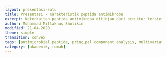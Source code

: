 ```yaml
---
layout: presentasi-satu
title: Presentasi - Karakteristik peptida antimikroba
excerpt: Keterkaitan peptida antimikroba ditinjau dari struktur tersier dan sekuen asam amino terhadap aktivitas antibakteri, antifungi, dan antiviral berdasarkan analisis PCA (Principal Component Analysis)
author: Mohammad Miftakhus Sholikin
modified: 21-04-2020
theme: simple
transition: convex
tags: [antimicrobial peptide, principal component analysis, multivariate analysis]
category: [akademik, rumah]
---
```




<section
  data-markdown
  data-transition = "zoom"
  id = sampul>
  <script>
  <h3><a href = "{{ site.github.url }}/laman/akademik/">The Pattern of Association of Amino Acids from Insect Antimicrobial Peptides with Antimicrobial Activity: The PCA Approach</a></h3>
  <img src={{ site.github.url }}/images/postingan/2020-04-21-presentasi-peptida-antimikroba.svg width="375" height="375">
  </script>
</section>


<section
  data-markdown
  data-transition = "slide-in fade-out">
  <script>
  <h4>Mohammad Miftakhus Sholikin<sup>1,2</sup>, Anuraga Jayanegara<sup>2,4</sup>, Aris Tri Wahyudi<sup>3</sup> and Nahrowi<sup>4</sup></h4>
  
  <br>
  <small>1. Graduate School of Nutrition and Feed Science, Faculty of Animal Science, IPB University, Bogor, Indonesia</small>
  <small>2. Animal Feed and Nutrition Modelling Research Group, Department of Nutrition and Feed Technology, Faculty of Animal Science, IPB University, Bogor, Indonesia</small>
  <small>3. Department Biology, Faculty of Mathematics and Natural Sciences, IPB University, Bogor, Indonesia</small>
  <small>4. Department of Nutrition and Feed Technology, Faculty of Animal Science, IPB University, Bogor, Indonesia</small>
  
  <small>Kembali ke <a href="#/sampul">sampul</a> atau <a href="{{ site.github.url }}/laman/akademik/">akademik</a> bisa juga <a href="{{ site.github.url }}/akademik/rumah/presentasi-peptida-antimikroba/?print-pdf#/sampul">print pdf</a></small>
  </script>
</section>


<section
  data-markdown 
  data-transition = "fade-in slide-out">
  <script>
	This study aims to identify the pattern between amino acids of antimicrobial peptides (AMPs) against various microbial types and also find the type of AMPs that has the major role of inhibition. The 	database compiled from 55 papers on AMPs from insects that have a minimal inhibitory concentration (MIC), every experiment used pathogenic microbes. Then, data were analyzed using the principal component analysis (PCA). The PCA produced 29 dimensions with the presentation value of the variants (PC1 and PC2) 24.1% and 8.6%, respectively.

  <small>Kembali ke <a href = "#/sampul">sampul</a> atau <a href = "{{ site.github.url }}/laman/akademik/">akademik</a></small>
  </script>
</section>


<section
  data-markdown
  data-transition = "fade-in slide-out">
  <script>
	__Quadrant I__, there is inhibition of yeasts and gram-negative bacteria that are influenced by molecular weights and amino acids (Cysteine, Aspartic acid, Histidine, Leucine, Asparagine, Arginine, Serine, and Tyrosine), cysteine-rich peptides are a type of AMPs included in this quadrant. 
	__Quadrant II__, amino acids (Alanine, Glutamic acid, Phenylalanine, Lysine, Glycine, Isoleucine, Glutamine, Methionine, Threonine, and Valine) dont have a close relationship with microbial inhibition variables, glycine-rich polypeptides and alpha-helical categorized in quadrant II. 

  <small>Kembali ke <a href = "#/sampul">sampul</a> atau <a href = "{{ site.github.url }}/laman/akademik/">akademik</a></small>
  </script>
</section>


<section
  data-markdown
  data-transition = "fade-in slide-out">
  <script>
	__Quadrant III__, AMPs against inhibition of gram-negative bacteria, other types of AMPs included in quadrant III.
	__Quadrant IV__, fungi inhibition has an association with amino acids (L-tert-leucine, L-ornithine, Proline, Trans-4-hydroxy-L-proline, and Pyroglutamic acid). Proline-rich peptides included in quadrant IV. Cysteine-rich peptides have a major role, that can inhibit gram-negative and fungal bacteria, as an important amino acid is cysteine.

  <small>Kembali ke <a href = "#/sampul">sampul</a> atau <a href = "{{ site.github.url }}/laman/akademik/">akademik</a></small>
  </script>
</section>


<section
  data-markdown
  data-transition-speed = "fast">
  <script>
  Presentasi ini dibuat menggunakan [Reveal.js Demo Website](https://lab.hakim.se/reveal-js/#/)

  <small>Kembali ke <a href = "#/sampul">sampul</a> atau <a href = "{{ site.github.url }}/laman/akademik/">akademik</a></small>
  </script>
</section>
